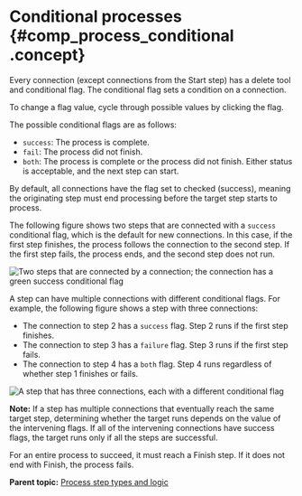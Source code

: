 # Conditional processes {#comp_process_conditional .concept}

Every connection \(except connections from the Start step\) has a delete tool and conditional flag. The conditional flag sets a condition on a connection.

To change a flag value, cycle through possible values by clicking the flag.

The possible conditional flags are as follows:

-   `success`: The process is complete.
-   `fail`: The process did not finish.
-   `both`: The process is complete or the process did not finish. Either status is acceptable, and the next step can start.

By default, all connections have the flag set to checked \(success\), meaning the originating step must end processing before the target step starts to process.

The following figure shows two steps that are connected with a `success` conditional flag, which is the default for new connections. In this case, if the first step finishes, the process follows the connection to the second step. If the first step fails, the process ends, and the second step does not run.

![Two steps that are connected by a connection; the connection has a green success conditional flag](../images/comp_process_conditional_a.gif)

A step can have multiple connections with different conditional flags. For example, the following figure shows a step with three connections:

-   The connection to step 2 has a `success` flag. Step 2 runs if the first step finishes.
-   The connection to step 3 has a `failure` flag. Step 3 runs if the first step fails.
-   The connection to step 4 has a `both` flag. Step 4 runs regardless of whether step 1 finishes or fails.

![A step that has three connections, each with a different conditional flag](../images/comp_process_conditional_b.gif)

**Note:** If a step has multiple connections that eventually reach the same target step, determining whether the target runs depends on the value of the intervening flags. If all of the intervening connections have success flags, the target runs only if all the steps are successful.

For an entire process to succeed, it must reach a Finish step. If it does not end with Finish, the process fails.

**Parent topic:** [Process step types and logic](../topics/process_steps.md)


